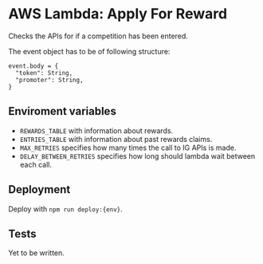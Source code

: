 # AWS Lambda: Apply For Reward

Checks the APIs for if a competition has been entered.

The event object has to be of following structure:

```
event.body = {
  "token": String,
  "promoter": String,
}
```

## Enviroment variables
- `REWARDS_TABLE` with information about rewards.
- `ENTRIES_TABLE` with information about past rewards claims.
- `MAX_RETRIES` specifies how many times the call to IG APIs is made.
- `DELAY_BETWEEN_RETRIES` specifies how long should lambda wait between each call.

## Deployment
Deploy with `npm run deploy:{env}`.

## Tests
Yet to be written.
